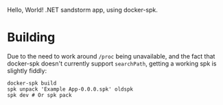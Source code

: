 Hello, World! .NET sandstorm app, using docker-spk.

# Building

Due to the need to work around `/proc` being unavailable, and the fact
that docker-spk doesn't currently support `searchPath`, getting a
working spk is slightly fiddly:

```
docker-spk build
spk unpack 'Example App-0.0.0.spk' oldspk
spk dev # Or spk pack
```
